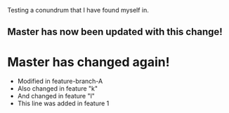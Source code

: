 Testing a conundrum that I have found myself in.

## Master has now been updated with this change!

# Master has changed again!

- Modified in feature-branch-A
- Also changed in feature "k"
- And changed in feature "l"
- This line was added in feature 1

